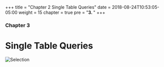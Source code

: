 +++
title = "Chapter 2 Single Table Queries"
date = 2018-08-24T10:53:05-05:00
weight = 15
chapter = true
pre = "<b>3. </b>"
+++

### Chapter 3

# Single Table Queries

![Selection](/cc520/images/03-single-table-queries/syntax.png)